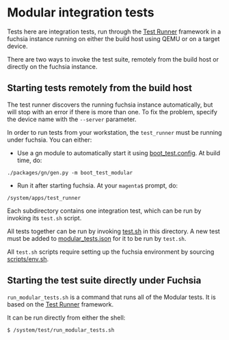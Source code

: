 # Modular integration tests

Tests here are integration tests, run through the [Test Runner][test_runner]
framework in a fuchsia instance running on either the build host using QEMU or
on a target device.

There are two ways to invoke the test suite, remotely from the build host or
directly on the fuchsia instance.

## Starting tests remotely from the build host

The test runner discovers the running fuchsia instance automatically, but will
stop with an error if there is more than one. To fix the problem, specify the
device name with the `--server` parameter.

In order to run tests from your workstation, the `test_runner` must be running
under fuchsia. You can either:

* Use a gn module to automatically start it
  using [boot_test.config](boot_test.config). At build time, do:

```
./packages/gn/gen.py -m boot_test_modular

```

* Run it after starting fuchsia. At your `magenta$` prompt, do:

```
/system/apps/test_runner
```

Each subdirectory contains one integration test, which can be run by invoking
its `test.sh` script.

All tests together can be run by invoking [test.sh](test.sh) in this directory.
A new test must be added to [modular_tests.json](modular_tests.json) for it to
be run by `test.sh`.

All `test.sh` scripts require setting up the fuchsia environment by
sourcing [scripts/env.sh][env_sh].

## Starting the test suite directly under Fuchsia

`run_modular_tests.sh` is a command that runs all of the Modular tests. It is based
on the [Test Runner][test_runner] framework.

It can be run directly from either the shell:

```
$ /system/test/run_modular_tests.sh
```


[test_runner]: https://fuchsia.googlesource.com/test_runner/ "Test Runner"
[env_sh]: https://fuchsia.googlesource.com/scripts/+/master/env.sh "scripts/env.sh"
